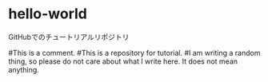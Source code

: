 # hello-world
GitHubでのチュートリアルリポジトリ

#This is a comment.
#This is a repository for tutorial.
#I am writing a random thing, so please do not care about what I write here. It does not mean anything.
